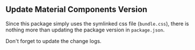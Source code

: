 ## Update Material Components Version

Since this package simply uses the symlinked css file (`bundle.css`), there is nothing more than updating the package version in `package.json`.

Don't forget to update the change logs.
